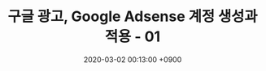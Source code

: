 ---
title: "구글 광고, Google Adsense 계정 생성과 적용 - 01"
thumbnail: /images/post_include/adsense/logo.png
date: 2020-03-02 00:13:00 +0900
tags: [Talk]
categories:
    - Talk
    - General
---